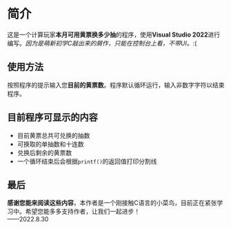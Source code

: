# 简介
这是一个计算玩家**本月可用黄票换多少抽**的程序，使用**Visual Studio 2022**进行编写。*因为是萌新初学C敲出来的屑作，只能在控制台上看，不带UI。*:(
## 使用方法
按照程序的提示输入您**目前的黄票数**。程序默认循环运行，输入非数字字符以结束程序。
## 目前程序可显示的内容
* 目前黄票总共可兑换的抽数
* 可换取的单抽数和十连数
* 兑换后剩余的黄票数
* 一个循环结束后会根据`printf()`的返回值打印分割线
## 最后
**感谢您能来阅读这些内容**，本作者是一个刚接触C语言的小菜鸟，目前正在紧张学习中。希望您能多多支持作者，让我们一起进步！  
——2022.8.30
